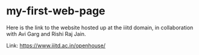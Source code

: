 # my-first-web-page
Here is the link to the website hosted up at the iiitd domain, in collaboration with Avi Garg and Rishi Raj Jain.


Link: https://www.iiitd.ac.in/openhouse/ 
